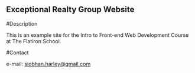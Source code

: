 Exceptional Realty Group Website
---

#Description 

This is an example site for the Intro to Front-end Web Development Course at The Flatiron School.

#Contact

e-mail: siobhan.harley@gmail.com
